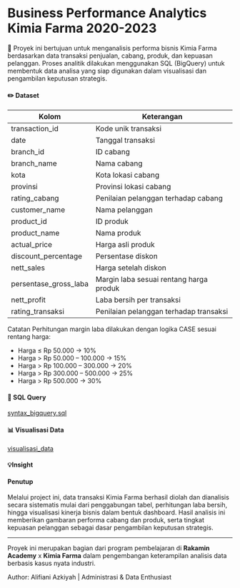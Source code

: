 # Business Performance Analytics Kimia Farma 2020-2023

🚀 Proyek ini bertujuan untuk menganalisis performa bisnis Kimia Farma berdasarkan data transaksi penjualan, cabang, produk, dan kepuasan pelanggan. Proses analitik dilakukan menggunakan SQL (BigQuery) untuk membentuk data analisa yang siap digunakan dalam visualisasi dan pengambilan keputusan strategis.

#### ✏️ Dataset
| Kolom | Keterangan |
| ------ | ------ |
| transaction_id | Kode unik transaksi |
| date | Tanggal transaksi |
| branch_id | ID cabang |
| branch_name | Nama cabang |
| kota | Kota lokasi cabang |
| provinsi | Provinsi lokasi cabang |
| rating_cabang | Penilaian pelanggan terhadap cabang |
| customer_name | Nama pelanggan |
| product_id | ID produk |
| product_name | Nama produk |
| actual_price | Harga asli produk |
| discount_percentage | Persentase diskon |
| nett_sales | Harga setelah diskon |
| persentase_gross_laba | Margin laba sesuai rentang harga produk |
| nett_profit | Laba bersih per transaksi |
| rating_transaksi | Penilaian pelanggan terhadap transaksi |

Catatan
Perhitungan margin laba dilakukan dengan logika CASE sesuai rentang harga:
- Harga ≤ Rp 50.000 → 10%
- Harga > Rp 50.000 – 100.000 → 15%
- Harga > Rp 100.000 – 300.000 → 20%
- Harga > Rp 300.000 – 500.000 → 25%
- Harga > Rp 500.000 → 30%

#### 📓 SQL Query
[syntax_bigquery.sql](https://github.com/alifianiazkiyah/big-data-analytics-project/blob/main/sytax_bigquery)

#### 📊 Visualisasi Data
[visualisasi_data](https://lookerstudio.google.com/reporting/58484822-6eca-471a-a237-4f453f204482)

#### 💡Insight

#### Penutup
Melalui project ini, data transaksi Kimia Farma berhasil diolah dan dianalisis secara sistematis mulai dari penggabungan tabel, perhitungan laba bersih, hingga visualisasi kinerja bisnis dalam bentuk dashboard. Hasil analisis ini memberikan gambaran performa cabang dan produk, serta tingkat kepuasan pelanggan sebagai dasar pengambilan keputusan strategis.

---

Proyek ini merupakan bagian dari program pembelajaran di **Rakamin Academy** x **Kimia Farma** dalam pengembangan keterampilan analisis data berbasis kasus nyata industri.

Author:
Alifiani Azkiyah | Administrasi & Data Enthusiast
